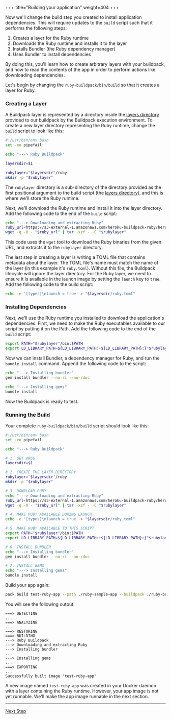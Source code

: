 +++
title="Building your application"
weight=404
+++

<!-- test:suite=create-buildpack;weight=4 -->

Now we'll change the build step you created to install application dependencies. This will require updates to the `build` script such that it performs the following steps:

1. Creates a layer for the Ruby runtime
1. Downloads the Ruby runtime and installs it to the layer
1. Installs Bundler (the Ruby dependency manager)
1. Uses Bundler to install dependencies

By doing this, you'll learn how to create arbitrary layers with your buildpack, and how to read the contents of the app in order to perform actions like downloading dependencies.

Let's begin by changing the `ruby-buildpack/bin/build`<!--+ "{{open}}" +--> so that it creates a layer for Ruby.

### Creating a Layer

A Buildpack layer is represented by a directory inside the [layers directory][layers-dir] provided to our buildpack by the Buildpack execution environment. To create a new layer directory representing the Ruby runtime, change the `build` script to look like this:

<!-- file=ruby-buildpack/bin/build -->
```bash
#!/usr/bin/env bash
set -eo pipefail

echo "---> Ruby Buildpack"

layersdir=$1

rubylayer="$layersdir"/ruby
mkdir -p "$rubylayer"
```

The `rubylayer` directory is a sub-directory of the directory provided as the first positional argument to the build script (the [layers directory][layers-dir]), and this is where we'll store the Ruby runtime.

Next, we'll download the Ruby runtime and install it into the layer directory. Add the following code to the end of the `build` script:

<!-- file=ruby-buildpack/bin/build data-target=append -->
```bash
echo "---> Downloading and extracting Ruby"
ruby_url=https://s3-external-1.amazonaws.com/heroku-buildpack-ruby/heroku-18/ruby-2.5.1.tgz
wget -q -O - "$ruby_url" | tar -xzf - -C "$rubylayer"
```

This code uses the `wget` tool to download the Ruby binaries from the given URL, and extracts it to the `rubylayer` directory.

The last step in creating a layer is writing a TOML file that contains metadata about the layer. The TOML file's name must match the name of the layer (in this example it's `ruby.toml`). Without this file, the Buildpack lifecycle will ignore the layer directory. For the Ruby layer, we need to ensure it is available in the launch image by setting the `launch` key to `true`. Add the following code to the build script:

<!-- file=ruby-buildpack/bin/build data-target=append -->
```bash
echo -e '[types]\nlaunch = true' > "$layersdir/ruby.toml"
```

### Installing Dependencies

Next, we'll use the Ruby runtime you installed to download the application's dependencies. First, we need to make the Ruby executables available to our script by putting it on the Path. Add the following code to the end of the `build` script:

<!-- file=ruby-buildpack/bin/build data-target=append -->
```bash
export PATH="$rubylayer"/bin:$PATH
export LD_LIBRARY_PATH=${LD_LIBRARY_PATH:+${LD_LIBRARY_PATH}:}"$rubylayer/lib"
```

Now we can install Bundler, a dependency manager for Ruby, and run the `bundle install` command. Append the following code to the script:

<!-- file=ruby-buildpack/bin/build data-target=append -->
```bash
echo "---> Installing bundler"
gem install bundler --no-ri --no-rdoc

echo "---> Installing gems"
bundle install
```

Now the Buildpack is ready to test.

### Running the Build

Your complete `ruby-buildpack/bin/build`<!--+ "{{open}}" +--> script should look like this:


<!-- test:file=ruby-buildpack/bin/build -->
```bash
#!/usr/bin/env bash
set -eo pipefail

echo "---> Ruby Buildpack"

# 1. GET ARGS
layersdir=$1

# 2. CREATE THE LAYER DIRECTORY
rubylayer="$layersdir"/ruby
mkdir -p "$rubylayer"

# 3. DOWNLOAD RUBY
echo "---> Downloading and extracting Ruby"
ruby_url=https://s3-external-1.amazonaws.com/heroku-buildpack-ruby/heroku-18/ruby-2.5.1.tgz
wget -q -O - "$ruby_url" | tar -xzf - -C "$rubylayer"

# 4. MAKE RUBY AVAILABLE DURING LAUNCH
echo -e '[types]\nlaunch = true' > "$layersdir/ruby.toml"

# 5. MAKE RUBY AVAILABLE TO THIS SCRIPT
export PATH="$rubylayer"/bin:$PATH
export LD_LIBRARY_PATH=${LD_LIBRARY_PATH:+${LD_LIBRARY_PATH}:}"$rubylayer/lib"

# 6. INSTALL BUNDLER
echo "---> Installing bundler"
gem install bundler --no-ri --no-rdoc

# 7. INSTALL GEMS
echo "---> Installing gems"
bundle install
```

Build your app again:

<!-- test:exec -->
```bash
pack build test-ruby-app --path ./ruby-sample-app --buildpack ./ruby-buildpack
```
<!--+ "{{execute}}" +-->

You will see the following output:

<!-- test:assert=contains;ignore-lines=... -->
```
===> DETECTING
...
===> ANALYZING
...
===> RESTORING
===> BUILDING
---> Ruby Buildpack
---> Downloading and extracting Ruby
---> Installing bundler
...
---> Installing gems
...
===> EXPORTING
...
Successfully built image 'test-ruby-app'
```

A new image named `test-ruby-app` was created in your Docker daemon with a layer containing the Ruby runtime. However, your app image is not yet runnable. We'll make the app image runnable in the next section.

<!--+if false+-->
---

<a href="/docs/buildpack-author-guide/create-buildpack/make-app-runnable" class="button bg-pink">Next Step</a>
<!--+end+-->

[layers-dir]: /docs/reference/spec/buildpack-api/#layers
